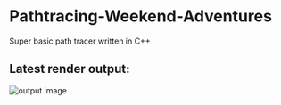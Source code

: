 # Pathtracing-Weekend-Adventures
Super basic path tracer written in C++

## Latest render output:
![output image](https://github.com/Eclmist/Pathtracing-Weekend-Adventures/blob/master/output.png)
